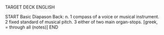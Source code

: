 TARGET DECK
ENGLISH

START
Basic
Diapason
Back: n. 1 compass of a voice or musical instrument. 2 fixed standard of musical pitch. 3 either of two main organ-stops. [greek, = through all (notes)]
END
